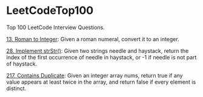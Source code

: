 # LeetCodeTop100
Top 100 LeetCode Interview Questions. 

[13. Roman to Integer](https://leetcode.com/problems/roman-to-integer/): Given a roman numeral, convert it to an integer.  

[28. Implement strStr()](https://leetcode.com/problems/implement-strstr/): Given two strings needle and haystack, return the index of the first occurrence of needle in haystack, or -1 if needle is not part of haystack.  
  
[217. Contains Duplicate](https://leetcode.com/problems/contains-duplicate/): Given an integer array nums, return true if any value appears at least twice in the array, and return false if every element is distinct.

